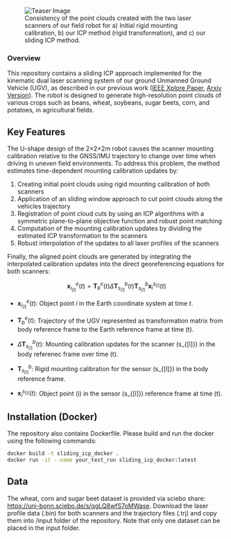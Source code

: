 <figure>
  <img src="./images/teaser.png" alt="Teaser Image">
  <figcaption>Consistency of the point clouds created with the two laser scanners of our field robot for a) Initial rigid mounting calibration, b) our ICP method (rigid transformation), and c) our sliding ICP method.</figcaption>
</figure>


### Overview

This repository contains a sliding ICP approach implemented for the kinematic dual laser scanning system of our ground Unmanned Ground Vehicle (UGV), as described in our previous work ([IEEE Xplore Paper](https://ieeexplore.ieee.org/abstract/document/10302421), [Arxiv Version](https://arxiv.org/pdf/2310.11516)). The robot is designed to generate high-resolution point clouds of various crops such as beans, wheat, soybeans, sugar beets, corn, and potatoes, in agricultural fields.

## Key Features

The U-shape design of the 2×2×2m robot causes the scanner mounting calibration relative to the GNSS/IMU trajectory to change over time when driving in uneven field environments.
To address this problem, the method estimates time-dependent mounting calibration updates by:
1. Creating initial point clouds using rigid mounting calibration of both scanners
2. Application of an sliding window approach to cut point clouds along the vehicles trajectory
3. Registration of point cloud cuts by using an ICP algorithms with a symmetric plane-to-plane objective function and robust point matching
4. Computation of the mounting calibration updates by dividing the estimated ICP transformation to the scanners
5. Robust interpolation of the updates to all laser profiles of the scanners

Finally, the aligned point clouds are generated by integrating the interpolated calibration updates into the direct georeferencing equations for both scanners:

$$
\mathbf x_{i_{[l]}}^{e}(t) = \mathbf T_{b}^{e}(t) \Delta \mathbf T_{s_{[l]}}^b(t) \mathbf T_{s_{[l]}}^b \mathbf x_{i}^{s_{[l]}}(t) 
$$

- $\mathbf{x}_{i_{[l]}}^{e}(t)$: Object point $i$ in the Earth coordinate system at time $t$.

- $\mathbf{T}_{b}^{e}(t)$: Trajectory of the UGV represented as transformation matrix from body reference frame to the Earth reference frame at time \(t\).

- $\Delta \mathbf{T}_{s_{[l]}}^{b}(t)$: Mounting calibration updates for the scanner \(s_{[l]}\) in the body referenec frame over time \(t\).

- $\mathbf{T}_{s_{[l]}}^{b}$: Rigid mounting calibration for the sensor \(s_{[l]}\) in the body reference frame.

- $\mathbf{x}_{i}^{s_{[l]}}(t)$: Object point \(i\) in the sensor \(s_{[l]}\) reference frame at time \(t\).

## Installation (Docker)

The repository also contains Dockerfile. Please build and run the docker using the following commands:
  ```bash
  docker build -t sliding_icp_docker .
  docker run -it --name your_test_run sliding_icp_docker:latest 
  ```
## Data

The wheat, corn and sugar beet dataset is provided via sciebo share: https://uni-bonn.sciebo.de/s/qgLQ8wfS7oMWase. Download the laser profile data (.bin) for both scanners and the trajectory files (.trj) and copy them into /input folder of the repository. Note that only one dataset can be placed in the input folder. 


